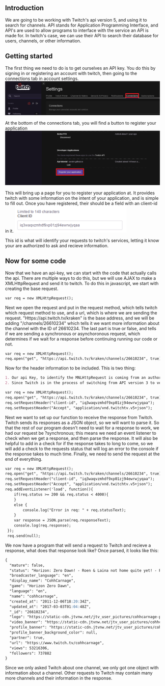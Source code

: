 ## Introduction

We are going to be working with Twitch's api version 5, and using it to search for channels.  API stands for Application Programming Interface, and API's are used to allow programs to interface with the service an API is made for.  In twitch's case, we can use their API to search their database for users, channels, or other information.

<!-- ### What that info looks like
 ![Image](response.png) -->

## Getting started

The first thing we need to do is to get ourselves an API key.  You do this by signing in or registering an account with twitch, then going to the connections tab in account settings. ![Image](settings-connection.png)

At the bottom of the connections tab, you will find a button to register your application
![Image](register.png)

This will bring up a page for you to register your application at.  It provides twitch with some information on the intent of your application, and is simple to fill out.  Once you have registered, their should be a field with an client-id in it.
![Image](cliend-id.png)

This id is what will identify your requests to twitch's services, letting it know your are authorized to ask and recieve information.  


## Now for some code

Now that we have an api-key, we can start with the code that actually calls the api.  There are multiple ways to do this, but we will use AJAX to make a XMLHttpRequest and send it to twitch.  To do this in javascript, we start with creating the base request.
```markdown
var req = new XMLHttpRequest();
```
Next we open the request and put in the request method, which tells twitch which request method to use, and a url, which is where we are sending the request.  "Https://api.twitch.tv/kraken" is the base address, and we will be adding "/channels/26610234" which tells it we want more information about the channel with the ID of 26610234.  The last part is true or false, and tells if we are sending a synchronous or asynchoronous request, which determines if we wait for a response before continuing running our code or not.

```markdown
var req = new XMLHttpRequest();
req.open("get", "https://api.twitch.tv/kraken/channels/26610234", true);
```
Now for the header information to be included.  This is two thing:
```markdown
1. Our api Key, to identify the MNLHttpRequest is coming from an authorized source.  Generally api keys should not be shared, but for the purpose of this tutorial 
2. Since Twitch is in the process of switching from API version 3 to version 5, we want to specify we are using version 5
```
```markdown
var req = new XMLHttpRequest();
req.open("get", "https://api.twitch.tv/kraken/channels/26610234", true);
req.setRequestHeader("client-id", "iq3waqvzmhdf9xp01zj94ewrwjyqaa");
req.setRequestHeader("Accept", "application/vnd.twitchtv.v5+json");
```
Next we want to set up our function to receive the response from Twitch.  Twitch sends its responses as a JSON object, so we will want to parse it.  So that the rest of our program doesn't need to wait for a response to work, we had our request be ?synchronous; this means we need an event listener to check when we get a response, and then parse the response. It will also be helpful to add in a check for if the response takes to long to come, so we will add a check to the requests status that will log an error to the console if the response takes to much time.  Finally, we need to send the request at the end of everything.


```markdown
var req = new XMLHttpRequest();
req.open("get", "https://api.twitch.tv/kraken/channels/26610234", true);
req.setRequestHeader("client-id", "iq3waqvzmhdf9xp01zj94ewrwjyqaa");
req.setRequestHeader("Accept", "application/vnd.twitchtv.v5+json");
req.addEventListener('load', function(){
	if(req.status >= 200 && req.status < 4000){
	}
	else {
		console.log("Error in req: " + req.statusText);
	}
	var response = JSON.parse(req.responseText);
	console.log(req.response);
 });
 req.send(null);

```
We now have a program that will send a request to Twitch and recieve a response, what does that response look like?  Once parsed, it looks like this: 

````markdown
{
  "mature": false,
  "status": "Horizon: Zero Dawn! - Roen & Laina not home quite yet! - Powered by Sony! - @CohhCarnage - !Achievements - !4Year",
  "broadcaster_language": "en",
  "display_name": "CohhCarnage",
  "game": "Horizon Zero Dawn",
  "language": "en",
  "name": "cohhcarnage",
  "created_at": "2011-12-06T18:20:34Z",
  "updated_at": "2017-03-03T01:04:48Z",
  "_id": "26610234",
  "logo": "https://static-cdn.jtvnw.net/jtv_user_pictures/cohhcarnage-profile_image-92dc409e41560047-300x300.png",
  "video_banner": "https://static-cdn.jtvnw.net/jtv_user_pictures/cohhcarnage-channel_offline_image-e7efe636e7920e39-1920x1080.png",
  "profile_banner": "https://static-cdn.jtvnw.net/jtv_user_pictures/cohhcarnage-profile_banner-bcb1b1b8e6194799-480.png",
  "profile_banner_background_color": null,
  "partner": true,
  "url": "https://www.twitch.tv/cohhcarnage",
  "views": 53216306,
  "followers": 737882
}
````

Since we only asked Twitch about one channel, we only got one object with information about a channel.  Other requests to Twitch may contain many more channels and their information in the response.

